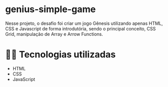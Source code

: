 # genius-simple-game

Nesse projeto, o desafio foi criar um jogo Gênesis utilizando apenas HTML, CSS e Javascript de forma introdutória, sendo o principal conceito, CSS Grid, manipulação de Array e Arrow Functions.

# 👨‍💻 Tecnologias utilizadas
* HTML
* CSS
* JavaScript
